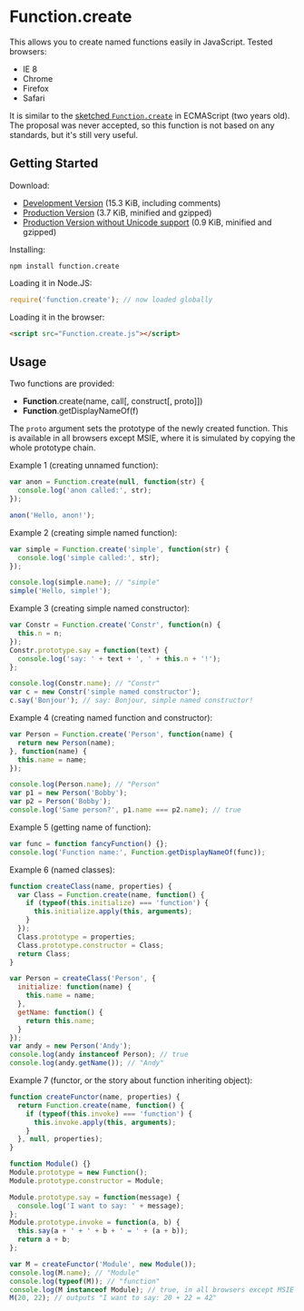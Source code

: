 Function.create
===============

This allows you to create named functions easily in JavaScript. Tested browsers:

 *  IE 8
 *  Chrome
 *  Firefox
 *  Safari

It is similar to the [sketched `Function.create`](http://wiki.ecmascript.org/doku.php?id=strawman:name_property_of_functions) in ECMAScript (two years old). The proposal was never accepted, so this function is not based on any standards, but it's still very useful.


Getting Started
---------------

Download:

 *  [Development Version](https://raw.github.com/walling/Function.create.js/master/Function.create.js) (15.3 KiB, including comments)
 *  [Production Version](https://raw.github.com/walling/Function.create.js/master/Function.create.min.js) (3.7 KiB, minified and gzipped)
 *  [Production Version without Unicode support](https://raw.github.com/walling/Function.create.js/master/Function.create.no-unicode.min.js) (0.9 KiB, minified and gzipped)

Installing:

```
npm install function.create
```

Loading it in Node.JS:

```javascript
require('function.create'); // now loaded globally
```

Loading it in the browser:

```html
<script src="Function.create.js"></script>
```


Usage
-----

Two functions are provided:

 *  **Function**.create(name, call[, construct[, proto]])
 *  **Function**.getDisplayNameOf(f)

The `proto` argument sets the prototype of the newly created function. This is available in all browsers except MSIE, where it is simulated by copying the whole prototype chain.

Example 1 (creating unnamed function):

```javascript
var anon = Function.create(null, function(str) {
  console.log('anon called:', str);
});

anon('Hello, anon!');
```

Example 2 (creating simple named function):

```javascript
var simple = Function.create('simple', function(str) {
  console.log('simple called:', str);
});

console.log(simple.name); // "simple"
simple('Hello, simple!');
```

Example 3 (creating simple named constructor):

```javascript
var Constr = Function.create('Constr', function(n) {
  this.n = n;
});
Constr.prototype.say = function(text) {
  console.log('say: ' + text + ', ' + this.n + '!');
};

console.log(Constr.name); // "Constr"
var c = new Constr('simple named constructor');
c.say('Bonjour'); // say: Bonjour, simple named constructor!
```

Example 4 (creating named function and constructor):

```javascript
var Person = Function.create('Person', function(name) {
  return new Person(name);
}, function(name) {
  this.name = name;
});

console.log(Person.name); // "Person"
var p1 = new Person('Bobby');
var p2 = Person('Bobby');
console.log('Same person?', p1.name === p2.name); // true
```

Example 5 (getting name of function):

```javascript
var func = function fancyFunction() {};
console.log('Function name:', Function.getDisplayNameOf(func));
```

Example 6 (named classes):

```javascript
function createClass(name, properties) {
  var Class = Function.create(name, function() {
    if (typeof(this.initialize) === 'function') {
      this.initialize.apply(this, arguments);
    }
  });
  Class.prototype = properties;
  Class.prototype.constructor = Class;
  return Class;
}

var Person = createClass('Person', {
  initialize: function(name) {
    this.name = name;
  },
  getName: function() {
    return this.name;
  }
});
var andy = new Person('Andy');
console.log(andy instanceof Person); // true
console.log(andy.getName()); // "Andy"
```

Example 7 (functor, or the story about function inheriting object):

```javascript
function createFunctor(name, properties) {
  return Function.create(name, function() {
    if (typeof(this.invoke) === 'function') {
      this.invoke.apply(this, arguments);
    }
  }, null, properties);
}

function Module() {}
Module.prototype = new Function();
Module.prototype.constructor = Module;

Module.prototype.say = function(message) {
  console.log('I want to say: ' + message);
};
Module.prototype.invoke = function(a, b) {
  this.say(a + ' + ' + b + ' = ' + (a + b));
  return a + b;
};

var M = createFunctor('Module', new Module());
console.log(M.name); // "Module"
console.log(typeof(M)); // "function"
console.log(M instanceof Module); // true, in all browsers except MSIE
M(20, 22); // outputs "I want to say: 20 + 22 = 42"
```
